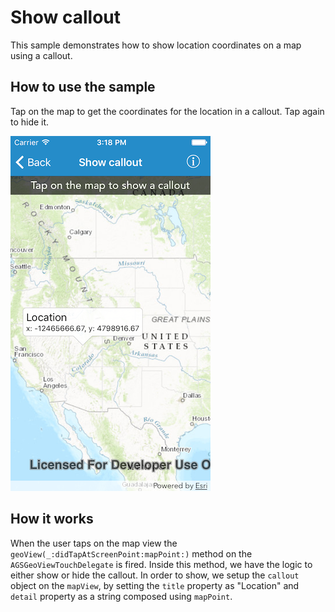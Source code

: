 # Show callout

This sample demonstrates how to show location coordinates on a map using a callout.

## How to use the sample

Tap on the map to get the coordinates for the location in a callout. Tap again to hide it.

![](image1.png)

## How it works

When the user taps on the map view the `geoView(_:didTapAtScreenPoint:mapPoint:)` method on the `AGSGeoViewTouchDelegate` is fired. Inside this method, we have the logic to either show or hide the callout. In order to show, we setup the `callout` object on the `mapView`, by setting the `title` property as "Location" and `detail` property as a string composed using `mapPoint`.






